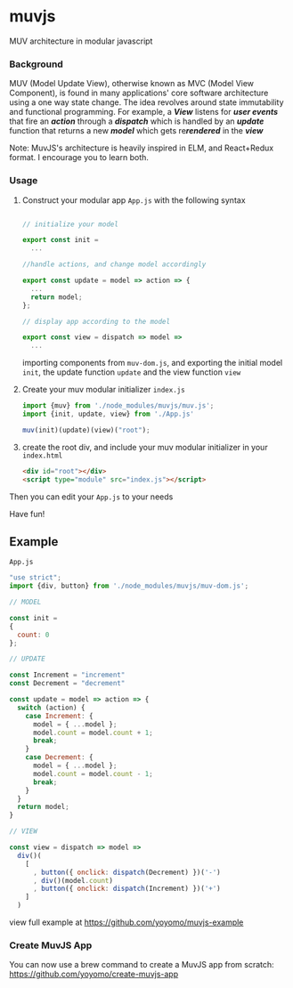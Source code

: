 # muvjs
MUV architecture in modular javascript

### Background
MUV (Model Update View), otherwise known as MVC (Model View Component), is found in many applications' core software architecture using a one way state change. The idea revolves around state immutability and functional programming. For example, a ***View*** listens for ***user events*** that fire an ***action*** through a ***dispatch*** which is handled by an ***update*** function that returns a new ***model*** which gets re***rendered*** in the ***view***

Note: MuvJS's architecture is heavily inspired in ELM, and React+Redux format. I encourage you to learn both.
### Usage
1. Construct your modular app `App.js` with the following syntax
    ```js
    
    // initialize your model
    
    export const init =
      ...
    
    //handle actions, and change model accordingly
    
    export const update = model => action => {
      ...
      return model;
    };
    
    // display app according to the model
    
    export const view = dispatch => model =>
      ...
    
    
    ```
    importing components from `muv-dom.js`,
     and exporting the initial model `init`,
      the update function `update`
       and the view function `view`

2. Create your muv modular initializer `index.js` 
    ```js
    import {muv} from './node_modules/muvjs/muv.js';
    import {init, update, view} from './App.js'
    
    muv(init)(update)(view)("root");
    ```
3. create the root div, and include your muv modular initializer in your `index.html`
    ```html
    <div id="root"></div>
    <script type="module" src="index.js"></script>
    ```

Then you can edit your `App.js` to your needs

Have fun!

## Example

`App.js`
```js
"use strict";
import {div, button} from './node_modules/muvjs/muv-dom.js';

// MODEL

const init =
{
  count: 0
};

// UPDATE

const Increment = "increment"
const Decrement = "decrement"

const update = model => action => {
  switch (action) {
    case Increment: {
      model = { ...model };
      model.count = model.count + 1;
      break;
    }
    case Decrement: {
      model = { ...model };
      model.count = model.count - 1;
      break;
    }
  }
  return model;
}

// VIEW 

const view = dispatch => model =>
  div()(
    [
      , button({ onclick: dispatch(Decrement) })('-')
      , div()(model.count)
      , button({ onclick: dispatch(Increment) })('+')
    ]
  )
```

view full example at https://github.com/yoyomo/muvjs-example

### Create MuvJS App
You can now use a brew command to create a MuvJS app from scratch: 
https://github.com/yoyomo/create-muvjs-app
